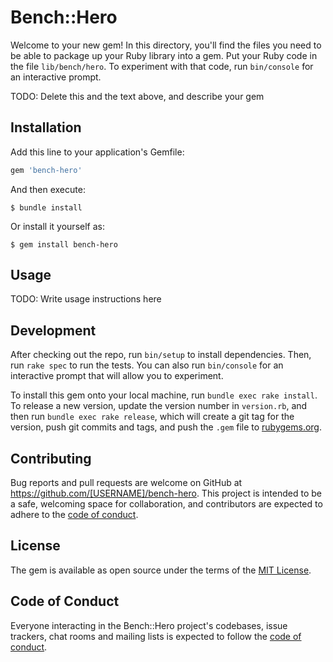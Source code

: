 # Bench::Hero

Welcome to your new gem! In this directory, you'll find the files you need to be able to package up your Ruby library into a gem. Put your Ruby code in the file `lib/bench/hero`. To experiment with that code, run `bin/console` for an interactive prompt.

TODO: Delete this and the text above, and describe your gem

## Installation

Add this line to your application's Gemfile:

```ruby
gem 'bench-hero'
```

And then execute:

    $ bundle install

Or install it yourself as:

    $ gem install bench-hero

## Usage

TODO: Write usage instructions here

## Development

After checking out the repo, run `bin/setup` to install dependencies. Then, run `rake spec` to run the tests. You can also run `bin/console` for an interactive prompt that will allow you to experiment.

To install this gem onto your local machine, run `bundle exec rake install`. To release a new version, update the version number in `version.rb`, and then run `bundle exec rake release`, which will create a git tag for the version, push git commits and tags, and push the `.gem` file to [rubygems.org](https://rubygems.org).

## Contributing

Bug reports and pull requests are welcome on GitHub at https://github.com/[USERNAME]/bench-hero. This project is intended to be a safe, welcoming space for collaboration, and contributors are expected to adhere to the [code of conduct](https://github.com/[USERNAME]/bench-hero/blob/master/CODE_OF_CONDUCT.md).


## License

The gem is available as open source under the terms of the [MIT License](https://opensource.org/licenses/MIT).

## Code of Conduct

Everyone interacting in the Bench::Hero project's codebases, issue trackers, chat rooms and mailing lists is expected to follow the [code of conduct](https://github.com/[USERNAME]/bench-hero/blob/master/CODE_OF_CONDUCT.md).
